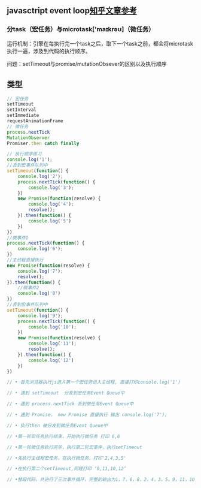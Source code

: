 ## javasctript event loop[知乎文章参考](https://www.zhihu.com/question/55364497/answer/144215284)

### 分task（宏任务）与microtask['maɪkrəʊ]（微任务）

运行机制：引擎在每执行完一个task之后，取下一个task之前，都会将microtask执行一遍，涉及到代码的执行顺序。  
  
问题：setTimeout与promise/mutationObsever的区别以及执行顺序


## 类型
```javascript
// 宏任务
setTimeout
setInterval
setImmediate
requestAnimationFrame
// 微任务
process.nextTick
MutationObserver
Promiser.then catch finally
```


```javascript
// 执行顺序练习
console.log('1');
//丢到宏事件队列中
setTimeout(function() {
    console.log('2');
    process.nextTick(function() {
        console.log('3');
    })
    new Promise(function(resolve) {
        console.log('4');
        resolve();
    }).then(function() {
        console.log('5')
    })
})
//微事件1
process.nextTick(function() {
    console.log('6');
})
//主线程直接执行
new Promise(function(resolve) {
    console.log('7');
    resolve();
}).then(function() {
    //微事件2
    console.log('8')
})
//丢到宏事件队列中
setTimeout(function() {
    console.log('9');
    process.nextTick(function() {
        console.log('10');
    })
    new Promise(function(resolve) {
        console.log('11');
        resolve();
    }).then(function() {
        console.log('12')
    })
})

// • 首先浏览器执行js进入第一个宏任务进入主线程, 直接打印console.log('1')

// • 遇到 setTimeout  分发到宏任务Event Queue中

// • 遇到 process.nextTick 丢到微任务Event Queue中

// • 遇到 Promise， new Promise 直接执行 输出 console.log('7');

// • 执行then 被分发到微任务Event Queue中

// •第一轮宏任务执行结束，开始执行微任务 打印 6,8

// •第一轮微任务执行完毕，执行第二轮宏事件，执行setTimeout

// •先执行主线程宏任务，在执行微任务，打印'2,4,3,5'

// •在执行第二个setTimeout,同理打印 ‘9,11,10,12’

// •整段代码，共进行了三次事件循环，完整的输出为1，7，6，8，2，4，3，5，9，11，10，12。
```
